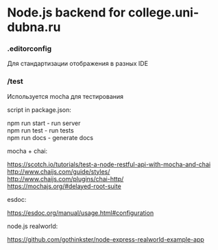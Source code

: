 # Node.js backend for college.uni-dubna.ru

### .editorconfig

Для стандартизации отображения в разных IDE

### /test

Используется mocha для тестирования

script in package.json:

npm run start - run server  
npm run test - run tests  
npm run docs - generate docs

mocha + chai:

https://scotch.io/tutorials/test-a-node-restful-api-with-mocha-and-chai  
http://www.chaijs.com/guide/styles/  
http://www.chaijs.com/plugins/chai-http/  
https://mochajs.org/#delayed-root-suite

esdoc:

https://esdoc.org/manual/usage.html#configuration

node.js realworld:

https://github.com/gothinkster/node-express-realworld-example-app
